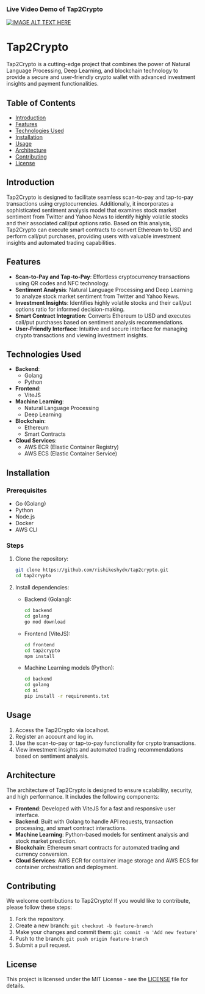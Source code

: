 ### Live Video Demo of Tap2Crypto
[![IMAGE ALT TEXT HERE](https://tuberanker.com/storage/images/data/can-i-use-someone-elses-video-on-my-youtube-channel.png)](https://youtu.be/S6pFI4uNJcQ)

# Tap2Crypto

Tap2Crypto is a cutting-edge project that combines the power of Natural Language Processing, Deep Learning, and blockchain technology to provide a secure and user-friendly crypto wallet with advanced investment insights and payment functionalities.

## Table of Contents

- [Introduction](#introduction)
- [Features](#features)
- [Technologies Used](#technologies-used)
- [Installation](#installation)
- [Usage](#usage)
- [Architecture](#architecture)
- [Contributing](#contributing)
- [License](#license)

## Introduction

Tap2Crypto is designed to facilitate seamless scan-to-pay and tap-to-pay transactions using cryptocurrencies. Additionally, it incorporates a sophisticated sentiment analysis model that examines stock market sentiment from Twitter and Yahoo News to identify highly volatile stocks and their associated call/put options ratio. Based on this analysis, Tap2Crypto can execute smart contracts to convert Ethereum to USD and perform call/put purchases, providing users with valuable investment insights and automated trading capabilities.

## Features

- **Scan-to-Pay and Tap-to-Pay**: Effortless cryptocurrency transactions using QR codes and NFC technology.
- **Sentiment Analysis**: Natural Language Processing and Deep Learning to analyze stock market sentiment from Twitter and Yahoo News.
- **Investment Insights**: Identifies highly volatile stocks and their call/put options ratio for informed decision-making.
- **Smart Contract Integration**: Converts Ethereum to USD and executes call/put purchases based on sentiment analysis recommendations.
- **User-Friendly Interface**: Intuitive and secure interface for managing crypto transactions and viewing investment insights.

## Technologies Used

- **Backend**:
  - Golang
  - Python
- **Frontend**:
  - ViteJS
- **Machine Learning**:
  - Natural Language Processing
  - Deep Learning
- **Blockchain**:
  - Ethereum
  - Smart Contracts
- **Cloud Services**:
  - AWS ECR (Elastic Container Registry)
  - AWS ECS (Elastic Container Service)

## Installation

### Prerequisites

- Go (Golang)
- Python
- Node.js
- Docker
- AWS CLI

### Steps

1. Clone the repository:
   ```sh
   git clone https://github.com/rishikeshydv/tap2crypto.git
   cd tap2crypto
   ```

2. Install dependencies:

   - Backend (Golang):
     ```sh
     cd backend
     cd golang
     go mod download
     ```

   - Frontend (ViteJS):
     ```sh
     cd frontend
     cd tap2crypto
     npm install
     ```

   - Machine Learning models (Python):
     ```sh
     cd backend
     cd golang
     cd ai
     pip install -r requirements.txt
     ```
## Usage

1. Access the Tap2Crypto via localhost.
2. Register an account and log in.
3. Use the scan-to-pay or tap-to-pay functionality for crypto transactions.
4. View investment insights and automated trading recommendations based on sentiment analysis.

## Architecture

The architecture of Tap2Crypto is designed to ensure scalability, security, and high performance. It includes the following components:

- **Frontend**: Developed with ViteJS for a fast and responsive user interface.
- **Backend**: Built with Golang to handle API requests, transaction processing, and smart contract interactions.
- **Machine Learning**: Python-based models for sentiment analysis and stock market prediction.
- **Blockchain**: Ethereum smart contracts for automated trading and currency conversion.
- **Cloud Services**: AWS ECR for container image storage and AWS ECS for container orchestration and deployment.

## Contributing

We welcome contributions to Tap2Crypto! If you would like to contribute, please follow these steps:

1. Fork the repository.
2. Create a new branch: `git checkout -b feature-branch`
3. Make your changes and commit them: `git commit -m 'Add new feature'`
4. Push to the branch: `git push origin feature-branch`
5. Submit a pull request.

## License

This project is licensed under the MIT License - see the [LICENSE](LICENSE) file for details.


